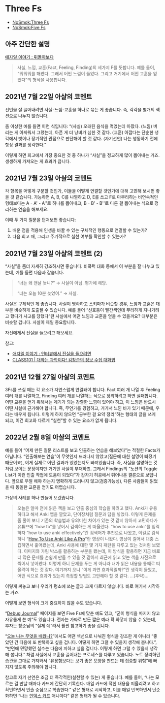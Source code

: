 # Three Fs

- [NoSmok:Three Fs](https://j.mp/2D1hrwL)
- [NoSmok:Five Fs](https://j.mp/32A4Wpi)

## 아주 간단한 설명

[애자일 이야기 : 뒤돌아보다](http://agile.egloos.com/4122099)

> 사실, 느낌, 교훈(Fact, Feeling, Finding)의 세가지 F를 뜻합니다.
> 예를 들어, "뭐뭐뭐를 해봤다. 그래서 어떤 느낌이 들었다.
> 그리고 거기에서 어떤 교훈을 얻었다"의 형식을 사용합니다.

## 2021년 7월 22일 아샬의 코멘트

선언을 잘 끌어내려면 사실-느낌-교훈을 하나로 묶는 게 좋습니다.
즉, 각각을 별개의 섹션으로 나누지 않습니다.

좀 이상한 예를 들면 이런 식입니다:
“(사실) 오래된 음식을 먹었는데 아팠다.
(느낌) 버리는 게 아까워서 그랬는데, 아픈 게 더 낭비가 심한 것 같다.
(교훈) 아깝다는 단순한 생각에서 벗어나 장기적인 관점으로 판단해야 할 것 같다.
(자기선언) 나는 행동하기 전에 항상 결과를 생각한다.”

이렇게 하면 회고에서 가장 중요한 것 중 하나가
“사실”을 정교하게 많이 뽑아내는 거죠.
생생하게 가져오는 게 효과가 큽니다.

## 2021년 7월 23일 아샬의 코멘트

각 항목을 어떻게 구분할 것인가,
이들을 어떻게 연결할 것인가에 대해 고민해 보시면 좋을 것 같습니다.
가능하면 A, B, C를 나열하고 D, E를 쓰고 F로 마무리하는 비연속적인 형태보다는
A - A' - A''로 하나를 뽑아내고,
B - B' - B''로 다른 걸 뽑아내는 식으로 정리하는 연습을 해보세요.

이때 두 가지 질문을 던져보면 좋습니다:

1. 배운 점을 적용해 인생을 바꿀 수 있는 구체적인 행동으로 연결할 수 있는가?
1. 다음 회고 때, 그리고 주기적으로 실천 여부를 확인할 수 있는가?

## 2021년 7월 23일 아샬의 코멘트 (2)

“사실”을 좀더 자세히 강조하시면 좋습니다.
비폭력 대화 등에서 이 부분을 잘 나누고 있는데, 예를 들면 다음과 같습니다.

> “너는 왜 맨날 늦니?” → 사실이 아님. 평가에 해당.
>
> “너는 오늘 10분 늦었어.” → 사실.

사실은 구체적인 게 좋습니다.
사실이 명확하고 스키마가 비슷할 경우,
느낌과 교훈은 대부분 비슷하게 도출될 수 있습니다.
예를 들어 “신호등이 빨간색인데 무리하게 지나가려고 했다가
사고를 당했다”란 사실에서 어떤 느낌과 교훈을 얻을 수 있을까요?
대부분은 비슷할 겁니다.
사실이 제일 중요합니다.

자신에게서 진실을 들으려고 해보세요.

참고:

- [애자일 이야기 : 인터뷰에서 진실을 들으려면](https://j.mp/3euiANv)
- [CLASS101 | 대화는 과학이다! 김창준의 정보 수집 대화법](https://bit.ly/34HBwqv)

## 2021년 12월 27일 아샬의 코멘트

3Fs를 쓰실 때는 각 요소가 자연스럽게 연결돼야 합니다.
Fact 여러 개 나열 후 Feeling 여러 개를 나열하고,
Finding 여러 개를 나열하는 식으로 정리하려고 하면 실패합니다.
어떤 교훈을 얻기 위해서는 계기가 되는 강렬한 느낌이 있어야 하고,
이 느낌은 반드시 어떤 사실에 근거해야 합니다.
즉, 무언가를 경험하고, 거기서 느낀 바가 있기 때문에, 우리는 배우게 됩니다.
이렇게 하지 않으면 “공부한 걸 요약 정리”하는 형태의 글을 쓰게 되고,
이건 회고와 다르게 “실천”할 수 있는 요소가 없게 됩니다.

## 2022년 2월 8일 아샬의 코멘트

예를 들어 “어제 만든 질문 리스트를 보고 인출하는 연습을 해보았다”는
적절한 Facts가 아닙니다.
“인출해보는 연습”이 무엇인지 드러나지
않았고(질문에 대한 설명이 빠졌기 때문이죠),
이게 실제로 어떤 결과가 있었는지도 빠져있습니다.
즉, 사실을 설명하는 것처럼 보이는 문장이지만 거기엔 사실이 부재하죠.
그래서 Findings의
“노션의 Toggle List가 이런 인출 작업에 도움이 되었다”가
갑자기 허공에서 튀어나온 결론으로 보입니다.
앞으로 무얼 해야 하는지 명확하게 드러나지 않고(검증가능성),
다른 사람들이 읽었을 때 동일한 교훈을 얻기도 어렵습니다.

가상의 사례를 하나 만들어 보겠습니다.

> 오늘은 얼마 전에 읽은 책을 보고 인출 중심의 학습을 하려고 했다.
> Anki가 유용하다고 해서 Anki 앱을 깔았고, 단어장처럼 질문과 답을 넣었다.
> 이렇게 문제를 좀 풀어 보니
> 기존의 학습법과 유의미한 차이가 있는 것 같지 않아서
> 고민하다가 유튜브에 “how to”를 넣어서 검색하는 게 떠올랐다.
> “how to use anki”를 입력하자 “how to use anki effectively”란
> 검색어가 추천으로 나왔고, 이걸로 검색하니
> “[How To Use Anki Like A Pro](https://bit.ly/3stweXE)”란
> 영상이 나왔다.
> 영상이 길어서 대충 스킵하면서 훑어봤는데,
> Anki 사용에 대한 몇 가지 패턴을 다루고 있는 것처럼 보였다.
> 이미지와 가림 박스를 활용하는 부분을 봤는데,
> 이 방식을 활용하면 지금 바로 더 많은 문제를 손쉽게 만들 수 있을 것 같아서
> 최근에 읽고 있는 책을 사진으로 찍어서 넣어봤다.
> 이렇게 하니 문제를 푸는 게 아니라
> 내가 읽은 내용을 통째로 떠올려야 하는 것 같다.
> 여기까지 오니 “이게 과연 효과적일까?”란 생각이 들었고,
> 어떤 식으로 효과가 있는지 측정할 방법도 고안해야 할 것 같다.
> ...(후략)...

이렇게 써놓고 보니 우리가 평소에 쓰는 글과 크게 다르지 않습니다.
바로 여기서 시작하는 거죠.

어떻게 보면 형식이 크게 중요하지 않을 수도 있습니다.

“[Debug Journal](https://bit.ly/3LhlCnj)” 페이지를 보면
Five Fs에 맞춘 예도 있고,
“굳이 형식을 따지지 않고 자유롭게 쓴 예”도 있습니다.
전자는 가짜로 만든 짧은 예라 확 와닿지 않을 수 있는데,
후자는 창준님의 “실제 예”라서 훨씬 참고하기 좋을 겁니다.

“[오늘 나는 무엇을 배웠나?](https://bit.ly/3B9wXRD)”에서도
어떤 섹션으로 나눠진 형식을 강조한 게 아니라
“좋았던 건 다음에 또 반복하고 싶을 겁니다.
어떻게 하면 그럴 수 있을지 생각해 봅니다.”,
“반면에 민망했던 실수는 다음에 피하고 싶을 겁니다.
어떻게 하면 그럴 수 있을지 생각해 봅니다.”
처럼 사실에서 교훈을 끌어내는 프로세스를 다루고 있습니다.
노트 정리하던 습관을 그대로 가져와서
“유용함보다는 보기 좋은 모양을 만드는 데 집중할 위험”에
빠지지 않도록 주의해야 합니다.

참고로 자기 선언은 조금 더 즉각적인(실천할 수 있는) 게 좋습니다.
예를 들어, “나는 모르는 걸 만날 때마다 카드에 간단히 기록한다.
매일 카드에 적힌 내용을 떠올리려고 하고 확인하면서 인출 중심으로 학습한다.”
같은 형태로 시작하고, 이를 매일 반복하면서 단순화하면
“나는 [인덱스 카드](https://bit.ly/3B535Gi) 매니아다”
같은 형태가 될 수 있습니다.
